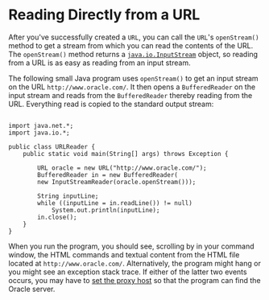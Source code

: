 
# Reading Directly from a URL

After you've successfully created a `URL`, you can call the `URL`'s `openStream()` method to get a stream from which you can read the contents of the URL. The `openStream()` method returns a 
[`java.io.InputStream`](https://docs.oracle.com/javase/8/docs/api/java/io/InputStream.html) object, so reading from a URL is as easy as reading from an input stream.

The following small Java program uses `openStream()` to get an input stream on the URL `http://www.oracle.com/`. It then opens a `BufferedReader` on the input stream and reads from the `BufferedReader` thereby reading from the URL. Everything read is copied to the standard output stream:

```

import java.net.*;
import java.io.*;

public class URLReader {
    public static void main(String[] args) throws Exception {

        URL oracle = new URL("http://www.oracle.com/");
        BufferedReader in = new BufferedReader(
        new InputStreamReader(oracle.openStream()));

        String inputLine;
        while ((inputLine = in.readLine()) != null)
            System.out.println(inputLine);
        in.close();
    }
}

```

When you run the program, you should see, scrolling by in your command window, the HTML commands and textual content from the HTML file located at `http://www.oracle.com/`. Alternatively, the program might hang or you might see an exception stack trace. If either of the latter two events occurs, you may have to [ set the proxy host](_setProxy.html) so that the program can find the Oracle server.
